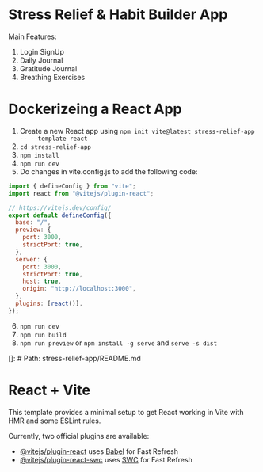 # Stress Relief & Habit Builder App

Main Features:
1. Login SignUp
2. Daily Journal
3. Gratitude Journal
4. Breathing Exercises





# Dockerizeing a React App

1. Create a new React app using `npm init vite@latest stress-relief-app -- --template react`
2. `cd stress-relief-app`
3. `npm install`
4. `npm run dev`
5. Do changes in vite.config.js to add the following code:

```javascript
import { defineConfig } from "vite";
import react from "@vitejs/plugin-react";

// https://vitejs.dev/config/
export default defineConfig({
  base: "/",
  preview: {
    port: 3000,
    strictPort: true,
  },
  server: {
    port: 3000,
    strictPort: true,
    host: true,
    origin: "http://localhost:3000",
  },
  plugins: [react()],
});
```

6. `npm run dev`
7. `npm run build`
8. `npm run preview` or `npm install -g serve` and `serve -s dist`


[]: # Path: stress-relief-app/README.md

# React + Vite

This template provides a minimal setup to get React working in Vite with HMR and some ESLint rules.

Currently, two official plugins are available:

- [@vitejs/plugin-react](https://github.com/vitejs/vite-plugin-react/blob/main/packages/plugin-react/README.md) uses [Babel](https://babeljs.io/) for Fast Refresh
- [@vitejs/plugin-react-swc](https://github.com/vitejs/vite-plugin-react-swc) uses [SWC](https://swc.rs/) for Fast Refresh
